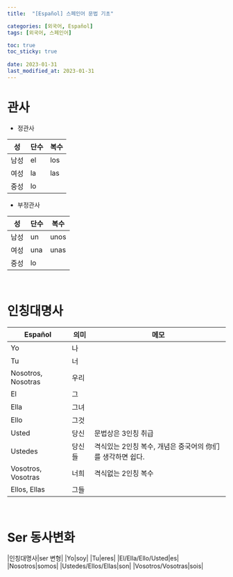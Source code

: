 ```yaml
---
title:  "[Español] 스페인어 문법 기초"

categories: [외국어, Español]
tags: [외국어, 스페인어]

toc: true
toc_sticky: true
 
date: 2023-01-31
last_modified_at: 2023-01-31
---
```


# **관사**
- 정관사  

|성|단수|복수|
|---|---|---|
|남성|el|los|
|여성|la|las|
|중성|lo||

- 부정관사

|성|단수|복수|
|---|---|---|
|남성|un|unos|
|여성|una|unas|
|중성|lo||

<br>

# **인칭대명사**

|Español|의미|메모|
|---|---|---|
|Yo|나||
|Tu|너||
|Nosotros, Nosotras|우리||
|El|그||
|Ella|그녀||
|Ello|그것|
|Usted|당신|문법상은 3인칭 취급|
|Ustedes|당신들|격식있는 2인칭 복수,  개념은 중국어의 你们를 생각하면 쉽다.|
|Vosotros, Vosotras|너희|격식없는 2인칭 복수|
|Ellos, Ellas|그들||

<br>

# **Ser 동사변화**

|인칭대명사|ser 변형|
|Yo|soy|
|Tu|eres|
|El/Ella/Ello/Usted|es|
|Nosotros|somos|
|Ustedes/Ellos/Ellas|son|
|Vosotros/Vosotras|sois|